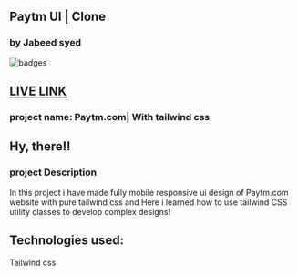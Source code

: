 
## Paytm UI | Clone
### by Jabeed syed

![badges](https://img.shields.io/badge/Shopify.com-tailwindcss-brightgreen)

## [LIVE LINK](https://paytmkaro.netlify.app/)

### project name: Paytm.com| With tailwind css
## Hy, there!!

### project Description

In this project i have made fully mobile responsive ui design of Paytm.com website with pure tailwind css  and Here i learned how to use tailwind CSS utility classes to develop complex designs!
## Technologies used:<br>
Tailwind css


